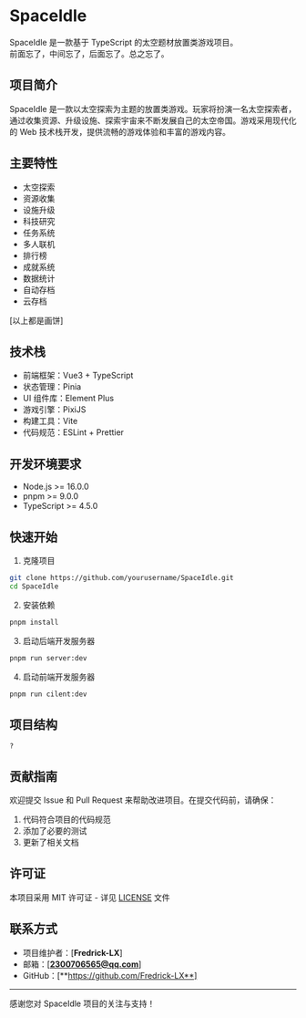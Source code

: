 # SpaceIdle

SpaceIdle 是一款基于 TypeScript 的太空题材放置类游戏项目。  
前面忘了，中间忘了，后面忘了。总之忘了。

## 项目简介

SpaceIdle 是一款以太空探索为主题的放置类游戏。玩家将扮演一名太空探索者，通过收集资源、升级设施、探索宇宙来不断发展自己的太空帝国。游戏采用现代化的 Web 技术栈开发，提供流畅的游戏体验和丰富的游戏内容。

## 主要特性

- 太空探索
- 资源收集
- 设施升级
- 科技研究
- 任务系统
- 多人联机
- 排行榜
- 成就系统
- 数据统计
- 自动存档
- 云存档  

[以上都是画饼] 

## 技术栈

- 前端框架：Vue3 + TypeScript
- 状态管理：Pinia
- UI 组件库：Element Plus
- 游戏引擎：PixiJS
- 构建工具：Vite
- 代码规范：ESLint + Prettier

## 开发环境要求

- Node.js >= 16.0.0
- pnpm >= 9.0.0
- TypeScript >= 4.5.0

## 快速开始

1. 克隆项目
```bash
git clone https://github.com/yourusername/SpaceIdle.git
cd SpaceIdle
```

2. 安装依赖
```bash
pnpm install
```

3. 启动后端开发服务器
```bash
pnpm run server:dev
```

4. 启动前端开发服务器
```bash
pnpm run cilent:dev
```

## 项目结构

```
?
```

## 贡献指南

欢迎提交 Issue 和 Pull Request 来帮助改进项目。在提交代码前，请确保：

1. 代码符合项目的代码规范
2. 添加了必要的测试
3. 更新了相关文档

## 许可证

本项目采用 MIT 许可证 - 详见 [LICENSE](LICENSE) 文件

## 联系方式

- 项目维护者：[**Fredrick-LX**]
- 邮箱：[**2300706565@qq.com**]
- GitHub：[**https://github.com/Fredrick-LX**]

---

感谢您对 SpaceIdle 项目的关注与支持！